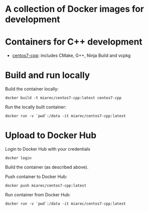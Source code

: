 # A collection of Docker images for development


# Containers for C++ development

- [centos7-cpp](centos7-cpp/Dockerfile): includes CMake, G++, Ninja Build and vcpkg


# Build and run locally

Build the container locally:

    docker build -t miarec/centos7-cpp:latest centos7-cpp

Run the locally built container:

    docker run -v `pwd`:/data -it miarec/centos7-cpp:latest


# Upload to Docker Hub


Login to Docker Hub with your credentials


    docker login

Build the container (as described above).

Push container to Docker Hub:

    docker push miarec/centos7-cpp:latest

Run container from Docker Hub:

    docker run -v `pwd`:/data -it miarec/centos7-cpp:latest
